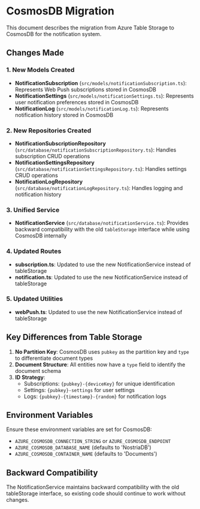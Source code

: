# CosmosDB Migration

This document describes the migration from Azure Table Storage to CosmosDB for the notification system.

## Changes Made

### 1. New Models Created
- **NotificationSubscription** (`src/models/notificationSubscription.ts`): Represents Web Push subscriptions stored in CosmosDB
- **NotificationSettings** (`src/models/notificationSettings.ts`): Represents user notification preferences stored in CosmosDB  
- **NotificationLog** (`src/models/notificationLog.ts`): Represents notification history stored in CosmosDB

### 2. New Repositories Created
- **NotificationSubscriptionRepository** (`src/database/notificationSubscriptionRepository.ts`): Handles subscription CRUD operations
- **NotificationSettingsRepository** (`src/database/notificationSettingsRepository.ts`): Handles settings CRUD operations
- **NotificationLogRepository** (`src/database/notificationLogRepository.ts`): Handles logging and notification history

### 3. Unified Service
- **NotificationService** (`src/database/notificationService.ts`): Provides backward compatibility with the old `tableStorage` interface while using CosmosDB internally

### 4. Updated Routes
- **subscription.ts**: Updated to use the new NotificationService instead of tableStorage
- **notification.ts**: Updated to use the new NotificationService instead of tableStorage

### 5. Updated Utilities
- **webPush.ts**: Updated to use the new NotificationService instead of tableStorage

## Key Differences from Table Storage

1. **No Partition Key**: CosmosDB uses `pubkey` as the partition key and `type` to differentiate document types
2. **Document Structure**: All entities now have a `type` field to identify the document schema
3. **ID Strategy**: 
   - Subscriptions: `{pubkey}-{deviceKey}` for unique identification
   - Settings: `{pubkey}-settings` for user settings
   - Logs: `{pubkey}-{timestamp}-{random}` for notification logs

## Environment Variables

Ensure these environment variables are set for CosmosDB:
- `AZURE_COSMOSDB_CONNECTION_STRING` or `AZURE_COSMOSDB_ENDPOINT`
- `AZURE_COSMOSDB_DATABASE_NAME` (defaults to 'NostriaDB')
- `AZURE_COSMOSDB_CONTAINER_NAME` (defaults to 'Documents')

## Backward Compatibility

The NotificationService maintains backward compatibility with the old tableStorage interface, so existing code should continue to work without changes.

